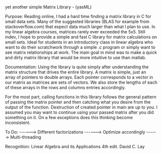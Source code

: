 yet another simple Matrix Library - (yasML)

Purpose:
Reading online, I had a hard time finding a matrix library in C
for small data sets. Many of the suggested libraries (BLAS for
example from stackoverflow.com) that expect data much larger
than what I plan to use. In my linear algebra courses, matrices
rarely ever exceeded the 5x5. Still indev, I hope to provide a
simple and fast C library for matrix calculations on small sets.
Ideal for students in an introductory class in linear algebra
who want to do their scratchwork through a simple .c program or
simply want to see matrix relationships at work. The main goal
in mind was to make a quick and dirty matrix library that would
be more intuitive to use than matlab.

Documentation:
Using the library is quite simply after understanding the matrix
structure that drives the entire library. A matrix is simple, just
an array of pointers to double arrays. Each pointer corresponds
to a vector in our matrix as matrices are sets of vectors. We also
store the lengths of each of these arrays in the rows and columns 
entries accordingly.

For the most part, calling functions in this library follows the
general pattern of passing the matrix pointer and then catching
what you desire from the output of the function. Destruction
of created pointer in main are up to you. I assumed you may want
to continue using your passed matrix after you did something on it.
On a few exceptions does this thinking become inconsistent.

To Do:
------>	Different factorizations
------>	Optimize accordingly
------> Multi-threading

Recognition:
Linear Algebra and its Applications 4th edit.
	David C. Lay
